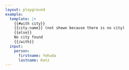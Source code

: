 ```yaml
---
layout: playground
example:
  template: |+
    {{#with city}}
    {{city.name}} (not shown because there is no city)
    {{else}}
    No city found
    {{/with}}
  input:
    person:
      firstname: Yehuda
      lastname: Katz
---
```

